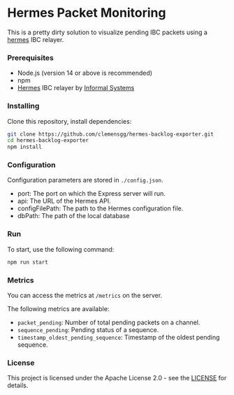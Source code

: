 # Hermes Packet Monitoring

This is a pretty dirty solution to visualize pending IBC packets using a [hermes](https://github.com/informalsystems/hermes) IBC relayer.

### Prerequisites

- Node.js (version 14 or above is recommended)
- npm
- [Hermes](https://github.com/informalsystems/hermes) IBC relayer by [Informal Systems](https://github.com/informalsystems)

### Installing

Clone this repository, install dependencies:

```bash
git clone https://github.com/clemensgg/hermes-backlog-exporter.git
cd hermes-backlog-exporter
npm install
```

### Configuration

Configuration parameters are stored in `./config.json`. 

- port: The port on which the Express server will run.
- api: The URL of the Hermes API.
- configFilePath: The path to the Hermes configuration file.
- dbPath: The path of the local database

### Run

To start, use the following command:

```bash
npm run start
```

### Metrics

You can access the metrics at `/metrics` on the server.

The following metrics are available:

- `packet_pending`: Number of total pending packets on a channel.
- `sequence_pending`: Pending status of a sequence.
- `timestamp_oldest_pending_sequence`: Timestamp of the oldest pending sequence.

### License

This project is licensed under the Apache License 2.0 - see the [LICENSE](./LICENSE) for details.